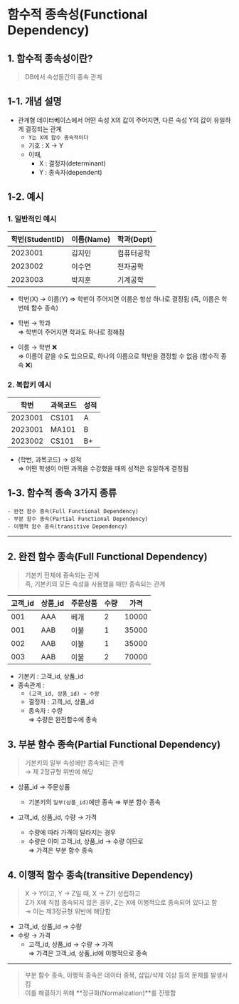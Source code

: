 # 함수적 종속성(Functional Dependency)

## 1. 함수적 종속성이란? 
> DB에서 속성들간의 종속 관계

## 1-1. 개념 설명
- 관계형 데이터베이스에서 어떤 속성 X의 값이 주어지면, 다른 속성 Y의 값이 유일하게 결정되는 관계
    - `Y는 X에 함수 종속적이다`
    - 기호 : X → Y
    - 이때,
      - X : 결정자(determinant)
      - Y : 종속자(dependent)

## 1-2. 예시

### 1. 일반적인 예시
| 학번(StudentID) | 이름(Name) | 학과(Dept) |
| ------------- | -------- | -------- |
| 2023001       | 김지민      | 컴퓨터공학    |
| 2023002       | 이수연      | 전자공학     |
| 2023003       | 박지훈      | 기계공학     |

- 학번(X) → 이름(Y) 
⇒ 학번이 주어지면 이름은 항상 하나로 결정됨 (즉, 이름은 학번에 함수 종속)
   

- 학번 → 학과  
⇒ 학번이 주어지면 학과도 하나로 정해짐
  

- 이름 → 학번 ❌  
⇒ 이름이 같을 수도 있으므로, 하나의 이름으로 학번을 결정할 수 없음 (함수적 종속 ❌)

### 2. 복합키 예시
| 학번      | 과목코드  | 성적 |
| ------- | ----- | -- |
| 2023001 | CS101 | A  |
| 2023001 | MA101 | B  |
| 2023002 | CS101 | B+ |

- (학번, 과목코드) → 성적  
⇒ 어떤 학생이 어떤 과목을 수강했을 때의 성적은 유일하게 결정됨

## 1-3. 함수적 종속 3가지 종류
    - 완전 함수 종속(Full Functional Dependency)
    - 부분 함수 종속(Partial Functional Dependency)
    - 이행적 함수 종속(transitive Dependency)

---

## 2. 완전 함수 종속(Full Functional Dependency)

> 기본키 전체에 종속되는 관계  
> 즉, 기본키의 모든 속성을 사용했을 때만 종속되는 관계 

| 고객\_id | 상품\_id | 주문상품 | 수량 | 가격    |
| ------ | ------ | ---- | -- | ----- |
| 001    | AAA    | 베개   | 2  | 10000 |
| 001    | AAB    | 이불   | 1  | 35000 |
| 002    | AAB    | 이불   | 1  | 35000 |
| 003    | AAB    | 이불   | 2  | 70000 |

- 기본키 : 고객_id, 상품_id
- 종속관계 :
  - `(고객_id, 상품_id) → 수량`
  - 결정자 : 고객_id, 상품_id
  - 종속자 : 수량  
  ⇒ 수량은 완전함수에 종속

## 3. 부분 함수 종속(Partial Functional Dependency)

> 기본키의 일부 속성에만 종속되는 관계  
> → 제 2정규형 위반에 해당

- 상품_id → 주문상품  
  - 기본키의 `일부(상품_id)`에만 종속 ⇒ 부분 함수 종속


- 고객_id, 상품_id, 수량 → 가격
  - 수량에 따라 가격이 달라지는 경우 
  - 수량은 이미 고객_id, 상품_id → 수량 이므로   
  ⇒ 가격은 부분 함수 종속

## 4. 이행적 함수 종속(transitive Dependency)
> X → Y이고, Y → Z일 때, X → Z가 성립하고   
> Z가 X에 직접 종속되지 않은 경우, Z는 X에 이행적으로 종속되어 있다고 함  
> → 이는 제3정규형 위반에 해당함

- 고객_id, 상품_id → 수량
- 수량 → 가격  
  - 고객_id, 상품_id → 수량 → 가격   
  ⇒ 가격은 고객_id, 상품_id에 이행적으로 종속

---

> 부분 함수 종속, 이행적 종속은 데이터 중복, 삽입/삭제 이상 등의 문제를 발생시킴  
> 이를 해결하기 위해 **정규화(Normalization)**를 진행함
	